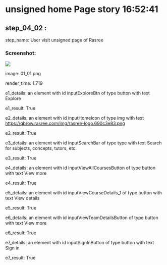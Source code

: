 



#  unsigned home Page story  16:52:41
  

##  step_04_02 : 
  
  
step_name:  User visit unsigned page of Rasree   

### Screenshot: 
  
![](./comic/01_01.png)  
  
image: 01_01.png  
  
render_time: 1.719  
  
e1_details: an element with id inputExploreBtn of type button with text Explore   
  
e1_result: True  
  
e2_details: an element with id inputHomeIcon of type img with text 	https://qbrow.rasree.com/img/rasree-logo.690c3e83.png   
  
e2_result: True  
  
e3_details: an element with id inputSearchBar of type type with text Search for subjects, concepts, tutors, etc.   
  
e3_result: True  
  
e4_details: an element with id inputViewAllCoursesButton of type button with text View more   
  
e4_result: True  
  
e5_details: an element with id inputViewCourseDetails_1 of type button with text View details   
  
e5_result: True  
  
e6_details: an element with id inputViewTeamDetailsButton of type button with text View more   
  
e6_result: True  
  
e7_details: an element with id inputSignInButton of type button with text Sign in   
  
e7_result: True